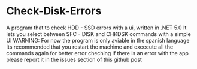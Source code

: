 # Check-Disk-Errors
A program that to check HDD - SSD errors with a ui, written in .NET 5.0
It lets you select between SFC - DISK and CHKDSK commands with a simple UI
WARNING: For now the program is only aviable in the spanish language
Its recommended that you restart the machime and excecute all the commands again for better error cheching
if there is an error with the app please report it in the issues section of this github post
